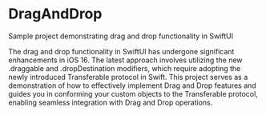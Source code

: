 # DragAndDrop
Sample project demonstrating drag and drop functionality in SwiftUI 

The drag and drop functionality in SwiftUI has undergone significant enhancements in iOS 16. The latest approach involves utilizing the new .draggable and .dropDestination modifiers, which require adopting the newly introduced Transferable protocol in Swift. This project serves as a demonstration of how to effectively implement Drag and Drop features and guides you in conforming your custom objects to the Transferable protocol, enabling seamless integration with Drag and Drop operations.
